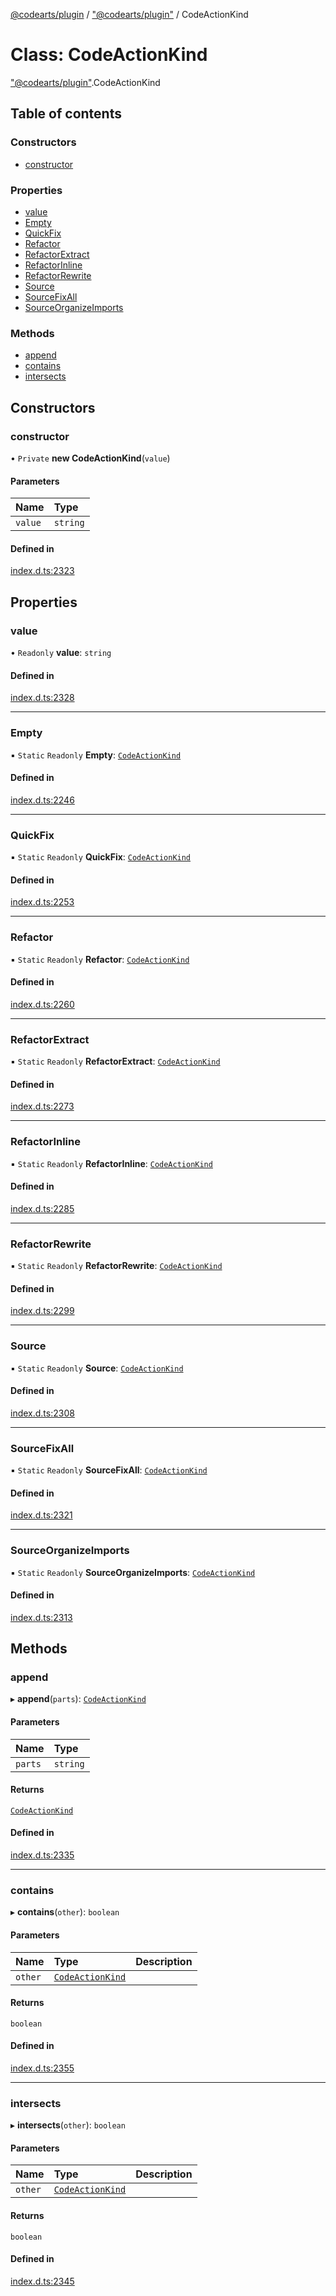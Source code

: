 [@codearts/plugin](../README.md) / ["@codearts/plugin"](../modules/_codearts_plugin_.md) / CodeActionKind

# Class: CodeActionKind

["@codearts/plugin"](../modules/_codearts_plugin_.md).CodeActionKind

## Table of contents

### Constructors

- [constructor](codearts_plugin_.CodeActionKind.md#constructor)

### Properties

- [value](codearts_plugin_.CodeActionKind.md#value)
- [Empty](codearts_plugin_.CodeActionKind.md#empty)
- [QuickFix](codearts_plugin_.CodeActionKind.md#quickfix)
- [Refactor](codearts_plugin_.CodeActionKind.md#refactor)
- [RefactorExtract](codearts_plugin_.CodeActionKind.md#refactorextract)
- [RefactorInline](codearts_plugin_.CodeActionKind.md#refactorinline)
- [RefactorRewrite](codearts_plugin_.CodeActionKind.md#refactorrewrite)
- [Source](codearts_plugin_.CodeActionKind.md#source)
- [SourceFixAll](codearts_plugin_.CodeActionKind.md#sourcefixall)
- [SourceOrganizeImports](codearts_plugin_.CodeActionKind.md#sourceorganizeimports)

### Methods

- [append](codearts_plugin_.CodeActionKind.md#append)
- [contains](codearts_plugin_.CodeActionKind.md#contains)
- [intersects](codearts_plugin_.CodeActionKind.md#intersects)

## Constructors

### constructor

• `Private` **new CodeActionKind**(`value`)

#### Parameters

| Name | Type |
| :------ | :------ |
| `value` | `string` |

#### Defined in

[index.d.ts:2323](https://github.com/huaweicloud/cloudide-plugin-api/blob/b58031b/index.d.ts#L2323)

## Properties

### value

• `Readonly` **value**: `string`

#### Defined in

[index.d.ts:2328](https://github.com/huaweicloud/cloudide-plugin-api/blob/b58031b/index.d.ts#L2328)

___

### Empty

▪ `Static` `Readonly` **Empty**: [`CodeActionKind`](codearts_plugin_.CodeActionKind.md)

#### Defined in

[index.d.ts:2246](https://github.com/huaweicloud/cloudide-plugin-api/blob/b58031b/index.d.ts#L2246)

___

### QuickFix

▪ `Static` `Readonly` **QuickFix**: [`CodeActionKind`](codearts_plugin_.CodeActionKind.md)

#### Defined in

[index.d.ts:2253](https://github.com/huaweicloud/cloudide-plugin-api/blob/b58031b/index.d.ts#L2253)

___

### Refactor

▪ `Static` `Readonly` **Refactor**: [`CodeActionKind`](codearts_plugin_.CodeActionKind.md)

#### Defined in

[index.d.ts:2260](https://github.com/huaweicloud/cloudide-plugin-api/blob/b58031b/index.d.ts#L2260)

___

### RefactorExtract

▪ `Static` `Readonly` **RefactorExtract**: [`CodeActionKind`](codearts_plugin_.CodeActionKind.md)

#### Defined in

[index.d.ts:2273](https://github.com/huaweicloud/cloudide-plugin-api/blob/b58031b/index.d.ts#L2273)

___

### RefactorInline

▪ `Static` `Readonly` **RefactorInline**: [`CodeActionKind`](codearts_plugin_.CodeActionKind.md)

#### Defined in

[index.d.ts:2285](https://github.com/huaweicloud/cloudide-plugin-api/blob/b58031b/index.d.ts#L2285)

___

### RefactorRewrite

▪ `Static` `Readonly` **RefactorRewrite**: [`CodeActionKind`](codearts_plugin_.CodeActionKind.md)

#### Defined in

[index.d.ts:2299](https://github.com/huaweicloud/cloudide-plugin-api/blob/b58031b/index.d.ts#L2299)

___

### Source

▪ `Static` `Readonly` **Source**: [`CodeActionKind`](codearts_plugin_.CodeActionKind.md)

#### Defined in

[index.d.ts:2308](https://github.com/huaweicloud/cloudide-plugin-api/blob/b58031b/index.d.ts#L2308)

___

### SourceFixAll

▪ `Static` `Readonly` **SourceFixAll**: [`CodeActionKind`](codearts_plugin_.CodeActionKind.md)

#### Defined in

[index.d.ts:2321](https://github.com/huaweicloud/cloudide-plugin-api/blob/b58031b/index.d.ts#L2321)

___

### SourceOrganizeImports

▪ `Static` `Readonly` **SourceOrganizeImports**: [`CodeActionKind`](codearts_plugin_.CodeActionKind.md)

#### Defined in

[index.d.ts:2313](https://github.com/huaweicloud/cloudide-plugin-api/blob/b58031b/index.d.ts#L2313)

## Methods

### append

▸ **append**(`parts`): [`CodeActionKind`](codearts_plugin_.CodeActionKind.md)

#### Parameters

| Name | Type |
| :------ | :------ |
| `parts` | `string` |

#### Returns

[`CodeActionKind`](codearts_plugin_.CodeActionKind.md)

#### Defined in

[index.d.ts:2335](https://github.com/huaweicloud/cloudide-plugin-api/blob/b58031b/index.d.ts#L2335)

___

### contains

▸ **contains**(`other`): `boolean`

#### Parameters

| Name | Type | Description |
| :------ | :------ | :------ |
| `other` | [`CodeActionKind`](codearts_plugin_.CodeActionKind.md) |  |

#### Returns

`boolean`

#### Defined in

[index.d.ts:2355](https://github.com/huaweicloud/cloudide-plugin-api/blob/b58031b/index.d.ts#L2355)

___

### intersects

▸ **intersects**(`other`): `boolean`

#### Parameters

| Name | Type | Description |
| :------ | :------ | :------ |
| `other` | [`CodeActionKind`](codearts_plugin_.CodeActionKind.md) |  |

#### Returns

`boolean`

#### Defined in

[index.d.ts:2345](https://github.com/huaweicloud/cloudide-plugin-api/blob/b58031b/index.d.ts#L2345)
